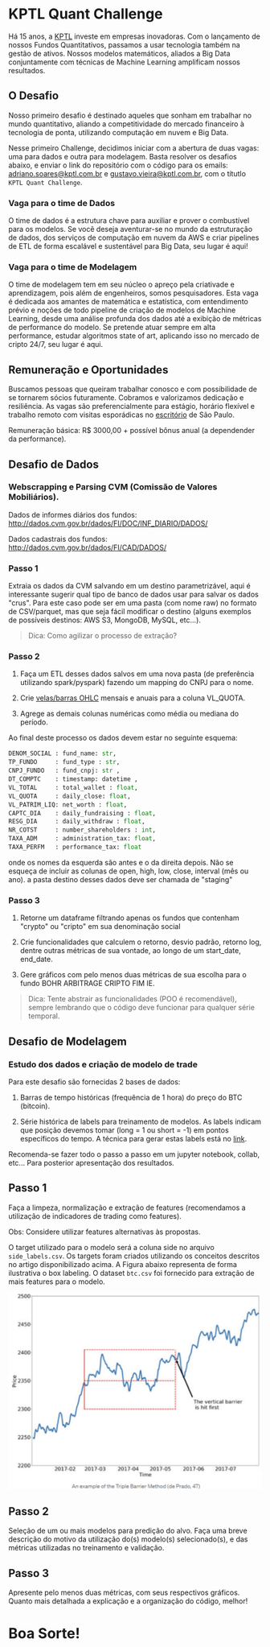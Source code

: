 # KPTL Quant Challenge

Há 15 anos, a [KPTL](https://kptl.com.br/fundo-bohr2/) investe em empresas inovadoras. Com o lançamento de nossos Fundos Quantitativos, passamos a usar tecnologia também na gestão de ativos. Nossos modelos matemáticos, aliados a Big Data conjuntamente com técnicas de Machine Learning amplificam nossos resultados.


## O Desafio

Nosso primeiro desafio é destinado aqueles que sonham em trabalhar no mundo quantitativo, aliando a competitividade do mercado financeiro à tecnologia de ponta, utilizando computação em nuvem e Big Data. 

Nesse primeiro Challenge, decidimos iniciar com a abertura de duas vagas: uma para dados e outra para modelagem. Basta resolver os desafios abaixo, e enviar o link do repositório com o código para os emails: adriano.soares@kptl.com.br e gustavo.vieira@kptl.com.br, com o títutlo `KPTL Quant Challenge`.

### Vaga para o time de Dados

O time de dados é a estrutura chave para auxiliar e prover o combustível para os modelos. Se você deseja aventurar-se no mundo da estruturação de dados, dos serviços de computação em nuvem da AWS e criar pipelines de ETL de forma escalável e sustentável para Big Data, seu lugar é aqui!

### Vaga para o time de Modelagem

O time de modelagem tem em seu núcleo o apreço pela criativade e aprendizagem, pois além de engenheiros, somos pesquisadores. Esta vaga é dedicada aos amantes de matemática e estatística, com entendimento prévio e noções de todo pipeline de criação de modelos de Machine Learning, desde uma análise profunda dos dados até a exibição de métricas de performance do modelo. Se pretende atuar sempre em alta performance, estudar algoritmos state of art, aplicando isso no mercado de cripto 24/7, seu lugar é aqui.

## Remuneração e Oportunidades

Buscamos pessoas que queiram trabalhar conosco e com possibilidade de se tornarem sócios futuramente. Cobramos e valorizamos dedicação e resiliência. As vagas são preferencialmente para estágio, horário flexível e trabalho remoto com visitas esporádicas no [escritório](https://www.google.com/maps/place/R.+Prof.+Tamandar%C3%A9+Tol%C3%AAdo,+69+-+15%C2%BA+Andar+-+Itaim+Bibi,+S%C3%A3o+Paulo+-+SP,+04532-020/@-23.5838219,-46.6767013,17z/data=!3m1!4b1!4m5!3m4!1s0x94ce575e8eb74d69:0xe15479525fe05e8c!8m2!3d-23.5838219!4d-46.6745126) de São Paulo.

Remuneração básica: R$ 3000,00 + possível bônus anual (a dependender da performance).

## Desafio de Dados

### Webscrapping e Parsing CVM (Comissão de Valores Mobiliários).

Dados de informes diários dos fundos: http://dados.cvm.gov.br/dados/FI/DOC/INF_DIARIO/DADOS/


Dados cadastrais dos fundos:  http://dados.cvm.gov.br/dados/FI/CAD/DADOS/


### Passo 1
Extraia os dados da CVM salvando em um destino parametrizável, aqui é interessante sugerir qual tipo de banco de dados usar para salvar os dados "crus". Para este caso pode ser em uma pasta (com nome raw) no formato de CSV/parquet, mas que seja fácil modificar o destino (alguns exemplos de possíveis destinos: AWS S3, MongoDB, MySQL, etc…).

> Dica: Como agilizar o processo de extração?

### Passo 2
1. Faça um ETL desses dados salvos em uma nova pasta (de preferência utilizando spark/pyspark) fazendo um mapping do CNPJ para o nome. 

2. Crie [velas/barras OHLC](https://www.investopedia.com/terms/c/candlestick.asp) mensais e anuais para a coluna VL_QUOTA.

3. Agrege as demais colunas numéricas como média ou mediana do período.

Ao final deste processo os dados devem estar no seguinte esquema:

```python
DENOM_SOCIAL : fund_name: str,
TP_FUNDO     : fund_type : str,
CNPJ_FUNDO   : fund_cnpj: str ,
DT_COMPTC    : timestamp: datetime ,
VL_TOTAL     : total_wallet : float,
VL_QUOTA     : daily_close: float,
VL_PATRIM_LIQ: net_worth : float,
CAPTC_DIA    : daily_fundraising : float,
RESG_DIA     : daily_withdraw : float,
NR_COTST     : number_shareholders : int,
TAXA_ADM     : administration_tax: float,
TAXA_PERFM   : performance_tax: float
```

onde os nomes da esquerda são antes e o da direita depois. Não se esqueça de incluir as colunas de open, high, low, close, interval (mês ou ano). a pasta destino desses dados deve ser chamada de "staging"

### Passo 3
1. Retorne um dataframe filtrando apenas os fundos que contenham "crypto" ou "cripto" em sua denominação social
   
2. Crie funcionalidades que calculem o retorno, desvio padrão, retorno log, dentre outras métricas de sua vontade, ao longo de um start_date, end_date.
   
3. Gere gráficos com pelo menos duas métricas de sua escolha para o fundo BOHR ARBITRAGE CRIPTO FIM IE.

> Dica: Tente abstrair as funcionalidades (POO é recomendável), sempre lembrando que o código deve funcionar para qualquer série temporal.


## Desafio de Modelagem

### Estudo dos dados e criação de modelo de trade

Para este desafio são fornecidas 2 bases de dados:

1. Barras de tempo históricas (frequência de 1 hora) do preço do BTC (bitcoin).
   
2. Série histórica de labels para treinamento de modelos. As labels indicam que posição devemos tomar (long = 1 ou short = -1) em pontos específicos do tempo. 
A técnica para gerar estas labels está no [link](https://ai.plainenglish.io/start-using-better-labels-for-financial-machine-learning-6eeac691e660).

Recomenda-se fazer todo o passo a passo em um jupyter notebook, collab, etc... Para posterior apresentação dos resultados.

## Passo 1

Faça a limpeza, normalização e extração de features (recomendamos a utilização de indicadores de trading como features). 

Obs: Considere utilizar features alternativas às propostas.

O target utilizado para o modelo será a coluna side no arquivo `side_labels.csv`. Os targets foram criados utilizando os conceitos descritos no artigo disponibilizado acima. A Figura abaixo representa de forma ilustrativa o box labeling. O dataset `btc.csv` foi fornecido para extração de mais features para o modelo.

![](modeling_img.png)


## Passo 2

Seleção de um ou mais modelos para predição do alvo. Faça uma breve descrição do motivo da utilização do(s) modelo(s) selecionado(s), e das métricas utilizadas no treinamento e validação.

## Passo 3

Apresente pelo menos duas métricas, com seus respectivos gráficos. Quanto mais detalhada a explicação e a organização do código, melhor! 


# Boa Sorte!
